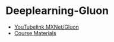 # Deeplearning-Gluon
* [YouTubelink MXNet/Gluon](https://www.youtube.com/watch?v=kGktiYF5upk&list=PLLbeS1kM6teJqdFzw1ICHfa4a1y0hg8Ax)
* [Course Materials](http://zh.gluon.ai/)

